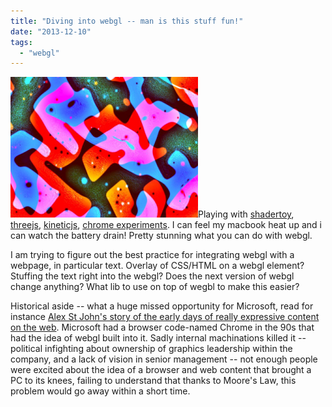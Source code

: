 ```yaml
---
title: "Diving into webgl -- man is this stuff fun!"
date: "2013-12-10"
tags: 
  - "webgl"
---
```


[![webgl](images/webgl-300x225.png)](http://theludwigs.com/wp-content/uploads/2013/12/webgl.png)Playing with [shadertoy](http://www.shadertoy.com), [threejs](http://www.threejs.org), [kineticjs](http://www,kineticjs.com), [chrome experiments](http://www.chromeexperiments.com/webgl/). I can feel my macbook heat up and i can watch the battery drain! Pretty stunning what you can do with webgl.

I am trying to figure out the best practice for integrating webgl with a webpage, in particular text. Overlay of CSS/HTML on a webgl element? Stuffing the text right into the webgl? Does the next version of webgl change anything? What lib to use on top of wegbl to make this easier?

Historical aside -- what a huge missed opportunity for Microsoft, read for instance [Alex St John's story of the early days of really expressive content on the web](http://www.alexstjohn.com/WP/2013/07/25/the-advent-of-web-3d/). Microsoft had a browser code-named Chrome in the 90s that had the idea of webgl built into it. Sadly internal machinations killed it -- political infighting about ownership of graphics leadership within the company, and a lack of vision in senior management -- not enough people were excited about the idea of a browser and web content that brought a PC to its knees, failing to understand that thanks to Moore's Law, this problem would go away within a short time.

